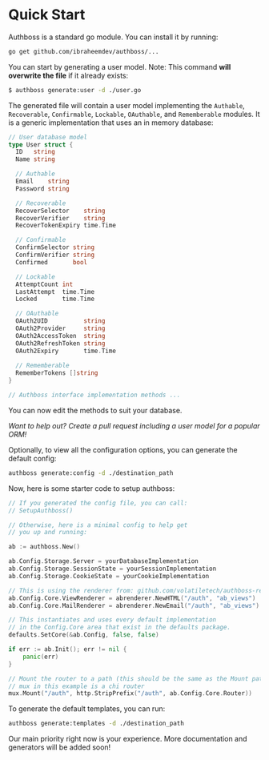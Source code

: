 # Quick Start

Authboss is a standard go module. You can install it by running:

```bash
go get github.com/ibraheemdev/authboss/...
```
You can start by generating a user model. Note: This command **will overwrite the file** if it already exists:

```bash
$ authboss generate:user -d ./user.go
```

The generated file will contain a user model implementing the `Authable`, `Recoverable`, `Confirmable`, `Lockable`, `OAuthable`, and `Rememberable` modules. It is a generic implementation that uses an in memory database: 

```go
// User database model
type User struct {
  ID   string
  Name string

  // Authable
  Email    string
  Password string

  // Recoverable
  RecoverSelector    string
  RecoverVerifier    string
  RecoverTokenExpiry time.Time

  // Confirmable
  ConfirmSelector string
  ConfirmVerifier string
  Confirmed       bool

  // Lockable
  AttemptCount int
  LastAttempt  time.Time
  Locked       time.Time

  // OAuthable
  OAuth2UID          string
  OAuth2Provider     string
  OAuth2AccessToken  string
  OAuth2RefreshToken string
  OAuth2Expiry       time.Time
    
  // Rememberable
  RememberTokens []string
}

// Authboss interface implementation methods ...
```

You can now edit the methods to suit your database.

*Want to help out? Create a pull request including a user model for a popular ORM!*

Optionally, to view all the configuration options, you can generate the default config:

```bash
authboss generate:config -d ./destination_path
```

Now, here is some starter code to setup authboss:

```go
// If you generated the config file, you can call:
// SetupAuthboss()

// Otherwise, here is a minimal config to help get 
// you up and running:

ab := authboss.New()

ab.Config.Storage.Server = yourDatabaseImplementation
ab.Config.Storage.SessionState = yourSessionImplementation
ab.Config.Storage.CookieState = yourCookieImplementation

// This is using the renderer from: github.com/volatiletech/authboss-renderer
ab.Config.Core.ViewRenderer = abrenderer.NewHTML("/auth", "ab_views")
ab.Config.Core.MailRenderer = abrenderer.NewEmail("/auth", "ab_views")

// This instantiates and uses every default implementation
// in the Config.Core area that exist in the defaults package.
defaults.SetCore(&ab.Config, false, false)

if err := ab.Init(); err != nil {
    panic(err)
}

// Mount the router to a path (this should be the same as the Mount path above)
// mux in this example is a chi router
mux.Mount("/auth", http.StripPrefix("/auth", ab.Config.Core.Router))
```

To generate the default templates, you can run:

```bash
authboss generate:templates -d ./destination_path
```

Our main priority right now is your experience. More documentation and generators will be added soon!
